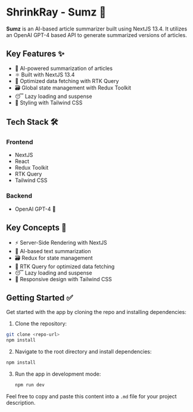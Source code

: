 # ShrinkRay - Sumz 📝

**Sumz** is an AI-based article summarizer built using NextJS 13.4. It utilizes an OpenAI GPT-4 based API to generate summarized versions of articles.

## Key Features ✨
- 🤖 AI-powered summarization of articles
- ⚛️ Built with NextJS 13.4
- 🔄 Optimized data fetching with RTK Query
- 🗃️ Global state management with Redux Toolkit
- 😴 Lazy loading and suspense
- 💅 Styling with Tailwind CSS

## Tech Stack 🛠️
### Frontend
- NextJS
- React
- Redux Toolkit
- RTK Query
- Tailwind CSS

### Backend
- OpenAI GPT-4 🧠

## Key Concepts 🔑
- ⚡ Server-Side Rendering with NextJS
- 🤖 AI-based text summarization
- 🗃️ Redux for state management
- 🔄 RTK Query for optimized data fetching
- 😴 Lazy loading and suspense
- 💅 Responsive design with Tailwind CSS

## Getting Started ✅
Get started with the app by cloning the repo and installing dependencies:

1. Clone the repository:
```bash
git clone <repo-url>
npm install
```

2. Navigate to the root directory and install dependencies:
  ```bash
  npm install
   ```

3. Run the app in development mode:
    ```bash
    npm run dev
   ```

Feel free to copy and paste this content into a `.md` file for your project description.
